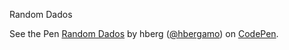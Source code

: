 Random Dados


  <span>See the Pen <a href="https://codepen.io/hbergamo/pen/YzJwJzb">
  Random Dados</a> by hberg (<a href="https://codepen.io/hbergamo">@hbergamo</a>)
  on <a href="https://codepen.io">CodePen</a>.</span>
</p>

